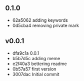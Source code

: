 
## 0.1.0
* 62a5062 adding keywords
* 0d5cba4 removing private mark
## v0.0.1
* dfa9c1a 0.0.1
* b5b7d5c adding meme
* e2f40a3 bettering readme
* 0b57a57 first version
* 3007dac Initial commit
